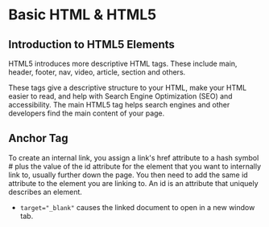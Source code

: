 # Basic HTML & HTML5

## Introduction to HTML5 Elements
HTML5 introduces more descriptive HTML tags.
These include main, header, footer, nav, video, article, section and others.

These tags give a descriptive structure to your HTML, make your HTML easier to read, and help with Search Engine Optimization (SEO) and accessibility.
The main HTML5 tag helps search engines and other developers find the main content of your page.

## Anchor Tag
To create an internal link, you assign a link's href attribute to a hash symbol # plus
the value of the id attribute for the element that you want to internally link to,
usually further down the page. You then need to add the same id attribute to the element
you are linking to. An id is an attribute that uniquely describes an element.<br>

- `target="_blank"` causes the linked document to open in a new window tab.
